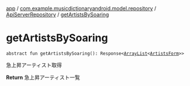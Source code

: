 [app](../../index.md) / [com.example.musicdictionaryandroid.model.repository](../index.md) / [ApiServerRepository](index.md) / [getArtistsBySoaring](./get-artists-by-soaring.md)

# getArtistsBySoaring

`abstract fun getArtistsBySoaring(): Response<`[`ArrayList`](https://developer.android.com/reference/java/util/ArrayList.html)`<`[`ArtistsForm`](../../com.example.musicdictionaryandroid.model.entity/-artists-form/index.md)`>>`

急上昇アーティスト取得

**Return**
急上昇アーティスト一覧

